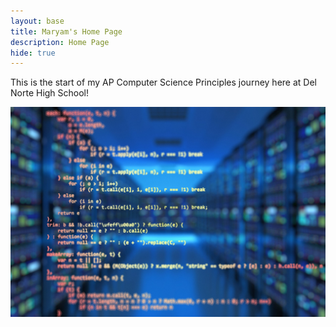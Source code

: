 ```yaml
---
layout: base
title: Maryam's Home Page 
description: Home Page
hide: true
---
```


This is the start of my AP Computer Science Principles journey here at Del Norte High School!

![code overlay](images/compsci.jpg)